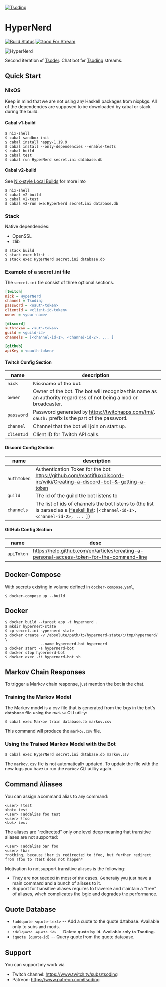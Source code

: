 [![Tsoding](https://img.shields.io/badge/twitch.tv-tsoding-purple?logo=twitch&style=for-the-badge)](https://www.twitch.tv/tsoding)
# HyperNerd

[![Build Status](https://travis-ci.org/tsoding/HyperNerd.svg?branch=master)](https://travis-ci.org/tsoding/HyperNerd)
[![Good For Stream](https://img.shields.io/github/issues/tsoding/HyperNerd/good%20for%20stream.svg)](https://github.com/tsoding/hypernerd/issues?q=is%3Aissue+is%3Aopen+label%3A%22good+for+stream%22)

![HyperNerd](https://i.imgur.com/07Ymbi6.png)

Second iteration of [Tsoder][tsoder]. Chat bot for [Tsoding][tsoding] streams.

## Quick Start

### NixOS

Keep in mind that we are not using any Haskell packages from nixpkgs. All of the dependencies are supposed to be downloaded by cabal or stack during the build.

#### Cabal v1-build

```console
$ nix-shell
$ cabal sandbox init
$ cabal install happy-1.19.9
$ cabal install --only-dependencies --enable-tests
$ cabal build
$ cabal test
$ cabal run HyperNerd secret.ini database.db
```

#### Cabal v2-build

See [Nix-style Local Builds](https://www.haskell.org/cabal/users-guide/nix-local-build-overview.html) for more info

```console
$ nix-shell
$ cabal v2-build
$ cabal v2-test
$ cabal v2-run exe:HyperNerd secret.ini database.db
```

### Stack

Native dependencies:
- OpenSSL
- zlib

```console
$ stack build
$ stack exec hlint .
$ stack exec HyperNerd secret.ini database.db
```

### Example of a secret.ini file

The `secret.ini` file consist of three optional sections.

```ini
[twitch]
nick = HyperNerd
channel = Tsoding
password = <oauth-token>
clientId = <client-id-token>
owner = <your-name>

[discord]
authToken = <auth-token>
guild = <guild-id>
channels = [<channel-id-1>, <channel-id-2>, ... ]

[github]
apiKey = <oauth-token>
```

#### Twitch Config Section

| name       | description                                                                                                      |
|------------|------------------------------------------------------------------------------------------------------------------|
| `nick`     | Nickname of the bot.                                                                                             |
| `owner`    | Owner of the bot. The bot will recognize this name as an authority regardless of not being a mod or broadcaster. |
| `password` | Password generated by https://twitchapps.com/tmi/. `oauth:` prefix is the part of the password.                  |
| `channel`  | Channel that the bot will join on start up.                                                                      |
| `clientId` | Client ID for Twitch API calls.                                                                                  |

#### Discord Config Section

| name        | description                                                                                                                                             |
|-------------|---------------------------------------------------------------------------------------------------------------------------------------------------------|
| `authToken` | Authentication Token for the bot: https://github.com/reactiflux/discord-irc/wiki/Creating-a-discord-bot-&-getting-a-token                               |
| `guild`     | The id of the guild the bot listens to                                                                                                                  |
| `channels`  | The list of ids of channels the bot listens to (the list is parsed as a [Haskell list][haskell-lists-tuples]: `[<channel-id-1>, <channel-id-2>, ... ]`) |


#### GitHub Config Section

| name       | desc                                                                                      |
|------------|-------------------------------------------------------------------------------------------|
| `apiToken` | https://help.github.com/en/articles/creating-a-personal-access-token-for-the-command-line |


## Docker-Compose
With secrets existing in volume defined in `docker-compose.yaml`,
```console
$ docker-compose up --build
```


## Docker

```console
$ docker build --target app -t hypernerd .
$ mkdir hypernerd-state
$ cp secret.ini hypernerd-state
$ docker create -v /absolute/path/to/hypernerd-state/:/tmp/hypernerd/ \
                --name hypernerd-bot hypernerd
$ docker start -a hypernerd-bot
$ docker stop hypernerd-bot
$ docker exec -it hypernerd-bot sh
```

## Markov Chain Responses

To trigger a Markov chain response, just mention the bot in the chat.

### Training the Markov Model

The Markov model is a csv file that is generated from the logs in the
bot's database file using the `Markov` CLI utility:

```console
$ cabal exec Markov train database.db markov.csv
```

This command will produce the `markov.csv` file.

### Using the Trained Markov Model with the Bot

```console
$ cabal exec HyperNerd secret.ini database.db markov.csv
```

The `markov.csv` file is not automatically updated. To update the file
with the new logs you have to run the `Markov` CLI utility again.

## Command Aliases

You can assign a command alias to any command:

```
<user> !test
<bot> test
<user> !addalias foo test
<user> !foo
<bot> test
```

The aliases are "redirected" only one level deep meaning that transitive aliases are not supported:

```
<user> !addalias bar foo
<user> !bar
*nothing, because !bar is redirected to !foo, but further redirect from !foo to !test does not happen*
```

Motivation to not support transitive aliases is the following:
- They are not needed in most of the cases. Generally you just have a
  main command and a bunch of aliases to it.
- Support for transitive aliases requires to traverse and maintain a
  "tree" of aliases, which complicates the logic and degrades the
  performance.

## Quote Database

- `!addquote <quote-text>` -- Add a quote to the quote database. Available only to subs and mods.
- `!delquote <quote-id>` -- Delete quote by id. Available only to Tsoding.
- `!quote [quote-id]` -- Query quote from the quote database.

## Support

You can support my work via

- Twitch channel: https://www.twitch.tv/subs/tsoding
- Patreon: https://www.patreon.com/tsoding

[tsoder]: http://github.com/tsoding/tsoder
[tsoding]: https://www.twitch.tv/tsoding
[haskell-lists-tuples]: https://en.wikibooks.org/wiki/Haskell/Lists_and_tuples

<!-- TODO(#427): Markov training is not automated -->
